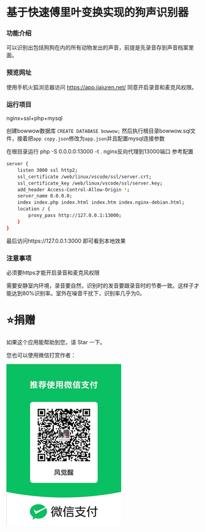 # 基于快速傅里叶变换实现的狗声识别器
### 功能介绍
可以识别出包括狗狗在内的所有动物发出的声音，前提是先录音存到声音档案里面。

### 预览网址
使用手机火狐浏览器访问 https://app.jiajuren.net/  同意开启录音和麦克风权限。

### 运行项目
nginx+ssl+php+mysql

创建bowwow数据库 `CREATE DATABASE bowwow;` 然后执行根目录bowwow.sql文件，接着把`app copy.json`修改为`app.json`并且配置mysql连接参数

在根目录运行 php -S 0.0.0.0:13000 -t .
nginx反向代理到13000端口
参考配置
```sh
server {
	listen 3000 ssl http2;
	ssl_certificate /web/linux/vscode/ssl/server.crt;
    ssl_certificate_key /web/linux/vscode/ssl/server.key;
	add_header Access-Control-Allow-Origin *;
	server_name 0.0.0.0;
	index index.php index.html index.htm index.nginx-debian.html;
	location / {
		proxy_pass http://127.0.0.1:13000;
	}
}
```
最后访问https://127.0.0.1:3000 即可看到本地效果
### 注意事项
必须要https才能开启录音和麦克风权限

需要安静室内环境，录音要自然，识别时的发音要跟录音时的节奏一致。这样子才能达到80%识别率。室外在噪音干扰下，识别率几乎为0。

# :star:捐赠
如果这个应用能帮助到您，请 Star 一下。

您也可以使用微信打赏作者：

![](storage/files/images/wxzhifu.jpg) 
